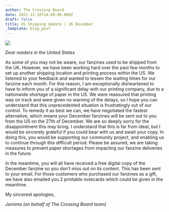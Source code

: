 ```yaml
---
author: The Crossing Board
date: 2021-12-16T14:49:46.000Z
draft: false
title: US Shipping Update | 16 December
_template: blog_post
---
```


![](/images/news/dal-mail.png)

_Dear readers in the United States_

As some of you may not be aware, our fanzines used to be shipped from the UK. However, we have been working hard over the past few months to set up another shipping location and printing process within the US. We listened to your feedback and wanted to lessen the waiting times for our fanzine each month. For this reason, I am exceptionally disheartened to have to inform you of a significant delay with our printing company, due to a nationwide shortage of paper in the US. We were reassured that printing was on track and were given no warning of the delays, so I hope you can understand that this unprecedented situation is frustratingly out of our control. To remedy it as best we can, we have negotiated the fastest alternative, which means your December fanzines will be sent out to you from the US on the 27th of December. We are so deeply sorry for the disappointment this may bring. I understand that this is far from ideal, but I would be sincerely grateful if you could bear with us and await your copy. In doing this, you would be supporting our community project, and enabling us to continue through this difficult period. Please be assured, we are taking measures to prevent paper shortages from impacting our fanzine deliveries in the future.

In the meantime, you will all have received a free digital copy of the December fanzine so you don’t miss out on its content. This has been sent to your email. For those customers who purchased our fanzines as a gift, we have also emailed you 2 printable notecards which could be given in the meantime. 

My sincerest apologies,

 _Jemima (on behalf of The Crossing Board team)_
